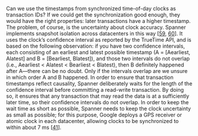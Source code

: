 
Can we use the timestamps from synchronized time-of-day clocks as transaction IDs? If we could get
the synchronization good enough, they would have the right properties: later transactions have a
higher timestamp. The problem, of course, is the uncertainty about clock accuracy. 
Spanner implements snapshot isolation across datacenters in this way
[[59](ch08.html#Demirbas2013uz),
[60](ch08.html#Malkhi2013bl)].
It uses the clock’s confidence interval as reported by the TrueTime API, and is based on the
following observation: if you have two confidence intervals, each consisting of an earliest and
latest possible timestamp (A = [Aearliest, Alatest] and
B = [Bearliest, Blatest]), and those two intervals do not overlap (i.e.,
Aearliest < Alatest < Bearliest < Blatest), then B definitely happened after A—there
can be no doubt. Only if the intervals overlap are we unsure in which order A and B happened. 
In order to ensure that transaction timestamps reflect causality, Spanner deliberately waits for the
length of the confidence interval before committing a read-write transaction. By doing so, it
ensures that any transaction that may read the data is at a sufficiently later time, so their
confidence intervals do not overlap. In order to keep the wait time as short as possible, Spanner
needs to keep the clock uncertainty as small as possible; for this purpose, Google deploys a GPS
receiver or atomic clock in each datacenter, allowing clocks to be synchronized to within about
7 ms [[41](ch08.html#Corbett2012uz_ch8)].